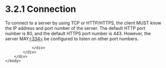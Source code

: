 <html dir="LTR" xmlns:mshelp="http://msdn.microsoft.com/mshelp" xmlns:ddue="http://ddue.schemas.microsoft.com/authoring/2003/5" xmlns:xlink="http://www.w3.org/1999/xlink" xmlns:tool="http://www.microsoft.com/tooltip">
    <head>
        <meta http-equiv="Content-Type" content="text/html; CHARSET=utf-8"></meta>
        <meta name="save" content="history"></meta>
        <title>3.2.1 Connection</title>
        <xml>
            <mshelp:toctitle title="3.2.1 Connection"></mshelp:toctitle>
            <mshelp:rltitle title="[MS-SSAS]: Connection"></mshelp:rltitle>
            <mshelp:keyword index="A" term="64b1f79b-6530-4429-ad02-93d5bca512d7"></mshelp:keyword>
            <mshelp:attr name="DCSext.ContentType" value="open specification"></mshelp:attr>
            <mshelp:attr name="AssetID" value="64b1f79b-6530-4429-ad02-93d5bca512d7"></mshelp:attr>
            <mshelp:attr name="TopicType" value="kbRef"></mshelp:attr>
            <mshelp:attr name="DCSext.Title" value="[MS-SSAS]: Connection" />
        </xml>
    </head>
    <body>
        <div id="header">
            <h1 class="heading">3.2.1 Connection</h1>
        </div>
        <div id="mainSection">
            <div id="mainBody">
                <div id="allHistory" class="saveHistory"></div>
                <div id="sectionSection0" class="section" name="collapseableSection">
                    

<p>To connect to a server by using TCP or HTTP/HTTPS, the
client MUST know the IP address and port number of the server. The default HTTP
port number is 80, and the default HTTPS port number is 443. However, the
server MAY<a id="Appendix_A_Target_334"></a><a href="b9ac4859-2662-44ca-b131-9addd8b953dc.htm#Appendix_A_334" aria-label="Product behavior note 334">&lt;334&gt;</a> be configured to listen on
other port numbers.</p>


                </div>
            </div>
        </div>
    </body>
</html>